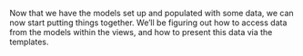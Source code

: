 Now that we have the models set up and populated with some data, we can now start putting things together. We’ll be figuring out how to access data from the models within the views, and how to present this data via the templates.  

